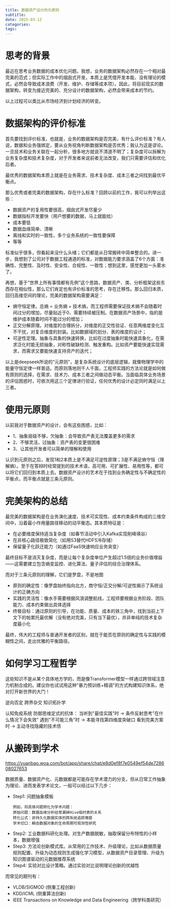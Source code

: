 ```yaml
---
title: 数据资产设计的元原则
subtitle: 
date: 2025-03-12
categories: 
tags: 
---
```



# 思考的背景
最近在思考业务数据的成本优化问题。我想，业务的数据架构必然存在一个相对最完美的范式；但实际工作中的烟囱式开发，本质上是凭借开发本能、没有理论的模式，必然会导致成本浪费（开发、维护、存储等成本项）。因此，将目前现实的数据架构，转变为接近完美的、充分设计的数据架构，必然会带来成本的节约。

以上过程可以类比从市场经济到计划经济的转变。


# 数据架构的评价标准
首先要找到评价标准，也就是，业务的数据架构是否完美，有什么评价标准？有人说，数据和业务强绑定，要从业务视角判断数据架构是否优秀；我认为这是谬论。一旦技术和业务关联在一起分析，很多地方就说不清道不明了；复杂度可以拆解为业务复杂度和技术复杂度，对于开发者来说前者无法改变，我们只需要评估和优化后者。

最优秀的数据架构本质上就是在业务需求、技术复杂度、成本三者之间找到最优平衡点。

那么优秀或者完美的数据架构，存在什么标准？回顾以前的工作，我可以列举出这些：
- 数据资产的复用性要很高，烟囱式开发尽量少
- 数据指标开发要快（用户想要的数据，马上就能给）
- 成本要低
- 数据血缘简单、清晰
- 离线和实时的一致性，多个业务系统的一致性要保障
- 等等

标准似乎很多，但看起来没什么头绪；它们都是从日常搬砖中简单整合的。进一步，我想到了公司对于数据工程通道的标准，对数据能力要求涵盖了6个方面：准确性、完整性、及时性、安全性、合规性、一致性；想到这里，感觉更加一头雾水了。

再想，基于“世界上所有事情都有先例”这个思路，数据资产、类、分析框架这些东西存在相似性，那么它们肯定也有评价标准的思考，存在迁移性。那么回归本质，回归高维空间的理论，完美的数据架构需要满足：
- 熵守恒定律。总熵 = 业务熵 + 技术熵，而工程师需要保证技术熵不会随着时间过分的增加，尽量贴近于0、需要持续被压制。在数据资产场景中，指的是维护成本随着时间不能过分的增加；
- 正交分解原理。对维度的合理拆分，对维度的正交性验证、任意两维度变化互不干扰，对复合维度的封装。比如数据域的划分、表的维度的设计；
- 可逆性定理。抽象与具象的快速转换，比如在过度抽象时能快速具象化，在需求泛化时能无损抽象，对称性破缺检测、触发重构。比如资产要能快速实现需求，而需求又要能快速支持资产的迭代；

以上是deepseek所说的“元原则”，是复杂系统设计的底层逻辑，就像物理学中的能量守恒定律一样普适。而原则落地则千人千面，工程师实践的方法论就是如何做有原则的选择，在需求、技术力、成本三者之间做动态平衡。当面临具体业务场景的评估困惑时，可依次用这三个定律进行验证，任何优秀的设计必定同时满足以上三者。


# 使用元原则
以前我对于数据资产的设计，会有这些困惑，比如：
- 1、抽象层级不够，欠抽象：会导致资产表无法覆盖更多的需求
- 2、不够灵活，过抽象：资产表的变更很困难
- 3、让其他开发者可以简单的理解和使用

认识到元原则之后，发现1和2本质上是不满足可逆性原理；3是不满足熵守恒（理解熵）。至于在答辩时经常提到的技术术语，高可用、可扩展性、易用性等，都可以将它们回归到本质上去。数据资产设计的艺术在于找到业务确定性与不确定性的平衡点，而平衡点就是三条元原则。


# 完美架构的总结
最完美的数据架构是在业务演化速度、技术可实现性、成本约束条件构成的三维空间中，沿着最小作用量路径移动的动平衡态。其本质特征是：
- 在必要维度保持适当复杂度（如春节活动中引入Kafka实现削峰填谷）
- 在非核心路径极致简化（如用S3替代HDFS冷存储）
- 保留量子化跃迁能力（如通过FaaS快速响应业务突变）

最终目标不是消灭复杂度，而是让每个复杂度单位产生超过1.5倍的业务价值增益——这需要建立包含熵变监控、进化算法、量子评估的综合治理体系。

而对于三条元原则的理解，它们是罗盘，不是地图
- ​原则的确定性：像罗盘始终指向北方，商守恒/正交分解/可逆性揭示了系统设计的正确方向
- ​实践的灵活性：像水手需要根据风浪调整航线，工程师要根据业务阶段、团队能力、成本约束做出具体选择
- ​终极目标：通过原则的引导，在功能、质量、成本的铁三角中，找到当前上下文下的帕累托最优解​（没有绝对完美，只有当下最优），并非单纯的技术复杂度最小化

最终，伟大的工程师与普通开发者的区别，就在于能否在原则的确定性与实践的模糊性之间，走出优雅的平衡路径。


# 如何学习工程哲学


这些知识不是从某个具体地方学的，而是像Transformer模型一样通过跨领域注意力机制合成的。建议你也试试用这种"暴力预训练+精调"的方式构建知识体系，绝对打开新世界的大门！


逆向否定
跨界杂交 知识拓扑学

​认知免疫系统
防御思维定式的抗体：
当听到"最佳实践"时 → 条件反射思考"在什么情况下会失效"
遇到"不可能三角"时 → 本能寻找第四维度突破口
看到完美方案时 → 主动寻找隐藏的技术债



# 从搬砖到学术
https://yuanbao.woa.com/bot/app/share/chat/e8d0ef8f7e0549ef54de728608027653

数据质量、数据资产化、元数据都是可能存在学术潜力的分支，但从日常工作抽象为理论、进而发表学术论文，一般可以经过以下几步：
- Step1: 问题抽象模板
    ```
    例如，将具体问题转化为学术问题：
    原始问题：数据血缘分析经常漏掉Hive临时表的关系
    转化公式：非持久化数据实体的跨系统追踪难题
    学术切口：瞬态数据对象的生命周期可观测性研究
    ```
- Step2: 工业数据科研化处理。对生产数据脱敏，抽取保留分布特性的小样本，数据增强
- Step3: 方法论创新模式库。从常用的工作技术、升级理论，比如从数据质量规则配置、升级为动态规则生成强化学习模型，从数据资产目录管理、升级为知识图谱驱动的元数据推荐系统
- ​Step4: 实验对比设计策略。通过实验对比说明理论创新的优越性

而常见的期刊有：
- VLDB/SIGMOD (侧重工程创新)
- KDD/ICML (侧重算法创新)
- IEEE Transactions on Knowledge and Data Engineering（跨学科类研究）














